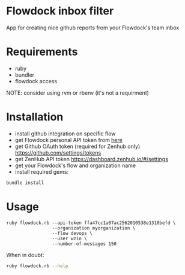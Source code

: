 # Flowdock inbox filter

App for creating nice github reports from your Flowdock's team inbox

# Requirements

- ruby
- bundler
- flowdock access

NOTE: consider using rvm or rbenv (it's not a requirment)

# Installation

- install github integration on specific flow
- get Flowdock personal API token from
  [here](https://flowdock.com/account/tokens)
- get Github OAuth token (required for Zenhub only)
  https://github.com/settings/tokens
- get ZenHub API token https://dashboard.zenhub.io/#/settings
- get your Flowdock's flow and organization name
- install required gems:

```bash
bundle install
```

# Usage

```shell
ruby flowdock.rb --api-token ffa47cc1a07ac2562010538e1310befd \
                 --organization myorganization \
                 --flow devops \
                 --user wzin \
                 --number-of-messages 150
```

When in doubt:
```bash
ruby flowdock.rb --help
```

